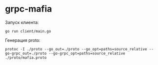# grpc-mafia

Запуск клиента:
```shell
go run client/main.go
```
Генерация proto:
```shell
protoc -I ./proto --go_out=./proto --go_opt=paths=source_relative --go-grpc_out=./proto --go-grpc_opt=paths=source_relative ./proto/mafia.proto
```
